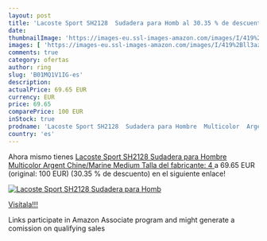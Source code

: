 ```yaml
---
layout: post
title: 'Lacoste Sport SH2128  Sudadera para Homb al 30.35 % de descuento'
date: 
thumbnailImage: 'https://images-eu.ssl-images-amazon.com/images/I/419%2Bll3azuL._SL200_.jpg'
images: [ 'https://images-eu.ssl-images-amazon.com/images/I/419%2Bll3azuL._SL200_.jpg' ]
comments: true
category: ofertas
author: ring
slug: 'B01MQ1V1IG-es'
description:
actualPrice: 69.65 EUR
currency: EUR
price: 69.65
comparePrice: 100 EUR
inStock: true
prodname: 'Lacoste Sport SH2128  Sudadera para Hombre  Multicolor  Argent Chine/Marine  Medium  Talla del fabricante: 4 '
country: 'es'
---
```


Ahora mismo tienes [Lacoste Sport SH2128  Sudadera para Hombre  Multicolor  Argent Chine/Marine  Medium  Talla del fabricante: 4 ](https://www.amazon.es/dp/B01MQ1V1IG/?tag=tolees-21) a 69.65 EUR (original: 100 EUR) (30.35 %  de descuento) en el siguiente enlace!

[![Lacoste Sport SH2128  Sudadera para Homb](https://images-eu.ssl-images-amazon.com/images/I/419%2Bll3azuL._SL200_.jpg)](https://www.amazon.es/dp/B01MQ1V1IG/?tag=tolees-21)

[Visítala!!!](https://www.amazon.es/dp/B01MQ1V1IG/?tag=tolees-21)

Links participate in Amazon Associate program and might generate a comission on qualifying sales
